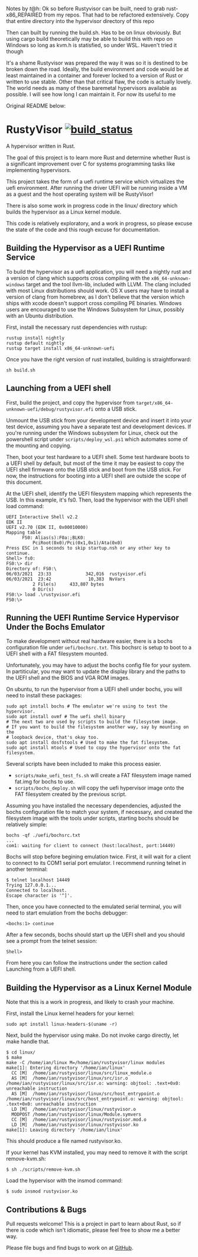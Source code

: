 Notes by $t@$h:
Ok so before Rustyvisor can be built, need to grab rust-x86_REPAIRED from my repos. That had to be refactored extensively.
Copy that entire directory into the hypervisor directory of this repo

Then can built by running the build.sh. Has to be on linux obviously. But using cargo build theoretically may be
able to build this with repo on Windows so long as kvm.h is statisfied, so under WSL. Haven't tried it though

It's a shame Rustyvisor was prepared the way it was so it is destined to be broken down the road. Ideally, the
build environment and code would be at least maintained in a container and forever locked to a version of Rust
or written to use stable. Other than that critical flaw, the code is actually lovely. The world needs as many of
these baremetal hypervisors available as possible. I will see how long I can maintain it. For now its useful to me

Original README below:

# RustyVisor  [![build_status](https://travis-ci.com/iankronquist/rustyvisor.svg?branch=master)](https://travis-ci.com/iankronquist/rustyvisor)

A hypervisor written in Rust.

The goal of this project is to learn more Rust and determine whether Rust is
a significant improvement over C for systems programming tasks like
implementing hypervisors.

This project takes the form of a uefi runtime service which virtualizes the
uefi environment. After running the driver UEFI will be running inside a VM as
a guest and the host operating system will be RustyVisor!

There is also some work in progress code in the linux/ directory which builds
the hypervisor as a Linux kernel module.

This code is relatively exploratory, and a work in progress, so please excuse
the state of the code and this rough excuse for documentation.


## Building the Hypervisor as a UEFI Runtime Service

To build the hypervisor as a uefi application, you will need a nightly rust and
a version of clang which supports cross compiling with the
`x86_64-unknown-windows` target and the tool llvm-lib, included with LLVM. The
clang included with most Linux distributions should work. OS X users may have
to install a version of clang from homebrew, as I don't believe that the
version which ships with xcode doesn't support cross compiling PE binaries.
Windows users are encouraged to use the Windows Subsystem for Linux, possibly
with an Ubuntu distribution.

First, install the necessary rust dependencies with rustup:
```
rustup install nightly
rustup default nightly
rustup target install x86_64-unknown-uefi
```

Once you have the right version of rust installed, building is straightforward:

```
sh build.sh
```

## Launching from a UEFI shell

First, build the project, and copy the hypervisor from
`target/x86_64-unknown-uefi/debug/rustyvisor.efi` onto a USB stick. 


Unmount the USB stick from your development device and insert it into your test
device, assuming you have a separate test and development devices.
If you're running under the Windows subsystem for Linux, check out the
powershell script under `scripts/deploy_wsl.ps1` which automates some of the
mounting and copying.


Then, boot your test hardware to a UEFI shell. Some test hardware boots to a
UEFI shell by default, but most of the time it may be easiest to copy the UEFI
shell firmware onto the USB stick and boot from the USB stick. For now, the
instructions for booting into a UEFI shell are outside the scope of this
document.

At the UEFI shell, identify the UEFI filesystem mapping which represents the
USB. In this example, it's fs0.
Then, load the hypervisor with the UEFI shell load command:

```
UEFI Interactive Shell v2.2
EDK II
UEFI v2.70 (EDK II, 0x00010000)
Mapping table
      FS0: Alias(s):F0a:;BLK0:
          PciRoot(0x0)/Pci(0x1,0x1)/Ata(0x0)
Press ESC in 1 seconds to skip startup.nsh or any other key to continue.
Shell> fs0:
FS0:\> dir
Directory of: FS0:\
06/03/2021  23:33             342,016  rustyvisor.efi
06/03/2021  23:42              10,383  NvVars
          2 File(s)     433,807 bytes
          0 Dir(s)
FS0:\> load .\rustyvisor.efi
FS0:\>
```

## Running the UEFI Runtime Service Hypervisor Under the Bochs Emulator

To make development without real hardware easier, there is a bochs
configuration file under `uefi/bochsrc.txt`. This bochsrc is setup to boot to a
UEFI shell with a FAT filesystem mounted.

Unfortunately, you may have to adjust the bochs config file for your system. In
partiticular, you may want to update the display library and the paths to the
UEFI shell and the BIOS and VGA ROM images.


On ubuntu, to run the hypervisor from a UEFI shell under bochs, you will need
to install these packages:
```
sudo apt install bochs # The emulator we're using to test the hypervisor.
sudo apt install ovmf # The uefi shell binary
# The next two are used by scripts to build the filesystem image.
# If you want to build the filesystem another way, say by mounting on the
# loopback device, that's okay too.
sudo apt install dosfstools # Used to make the fat filesystem. 
sudo apt install mtools # Used to copy the hypervisor onto the fat filesystem.
```

Several scripts have been included to make this process easier.

* `scripts/make_uefi_test_fs.sh`
   will create a FAT filesystem image named fat.img for bochs to use.
* `scripts/bochs_deploy.sh` will copy the uefi hypervisor image onto the FAT
   filesystem created by the previous script.

Assuming you have installed the necessary dependencies, adjusted the bochs
configuration file to match your system, if necessary, and created the
filesystem image with the tools under scripts, starting bochs should be
relatively simple:
```
bochs -qf ./uefi/bochsrc.txt
...
com1: waiting for client to connect (host:localhost, port:14449)
```
Bochs will stop before begining emulation twice. First, it will wait for a
client to connect to its COM1 serial port emulator. I recommend running telnet
in another terminal:

```
$ telnet localhost 14449
Trying 127.0.0.1...
Connected to localhost.
Escape character is '^]'.
```

Then, once you have connected to the emulated serial terminal, you will need to start emulation from the bochs debugger:
```
<bochs:1> continue
```

After a few seconds, bochs should start up the UEFI shell and you should see a prompt from the telnet session:
```
Shell>
```
From here you can follow the instructions under the section called Launching from a UEFI shell.

## Building the Hypervisor as a Linux Kernel Module

Note that this is a work in progress, and likely to crash your machine.

First, install the Linux kernel headers for your kernel:
```
sudo apt install linux-headers-$(uname -r)
```

Next, build the hypervisor using make. Do not invoke cargo directly, let make handle that.

```
$ cd linux/
$ make
make -C /home/ian/linux M=/home/ian/rustyvisor/linux modules
make[1]: Entering directory '/home/ian/linux'
  CC [M]  /home/ian/rustyvisor/linux/src/linux_module.o
  AS [M]  /home/ian/rustyvisor/linux/src/isr.o
/home/ian/rustyvisor/linux/src/isr.o: warning: objtool: .text+0x0: unreachable instruction
  AS [M]  /home/ian/rustyvisor/linux/src/host_entrypoint.o
/home/ian/rustyvisor/linux/src/host_entrypoint.o: warning: objtool: .text+0x0: unreachable instruction
  LD [M]  /home/ian/rustyvisor/linux/rustyvisor.o
  MODPOST /home/ian/rustyvisor/linux/Module.symvers
  CC [M]  /home/ian/rustyvisor/linux/rustyvisor.mod.o
  LD [M]  /home/ian/rustyvisor/linux/rustyvisor.ko
make[1]: Leaving directory '/home/ian/linux'
```
This should produce a file named rustyvisor.ko.

If your kernel has KVM installed, you may need to remove it with the script remove-kvm.sh:
```
$ sh ./scripts/remove-kvm.sh
```

Load the hypervisor with the insmod command:
```
$ sudo insmod rustyvisor.ko
```

## Contributions & Bugs

Pull requests welcome! This is a project in part to learn about Rust, so if
there is code which isn't idiomatic, please feel free to show me a better way.

Please file bugs and find bugs to work on at
[GitHub](https://github.com/iankronquist/rustyvisor/issues).
